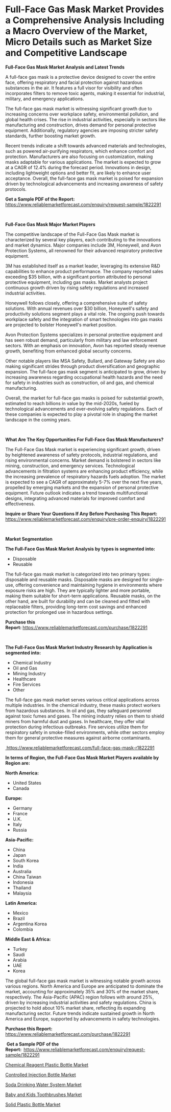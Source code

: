 <p><h1>Full-Face Gas Mask Market Provides a Comprehensive Analysis Including a Macro Overview of the Market, Micro Details such as Market Size and Competitive Landscape</h1></p><p><strong>Full-Face Gas Mask Market Analysis and Latest Trends</strong></p>
<p><p>A full-face gas mask is a protective device designed to cover the entire face, offering respiratory and facial protection against hazardous substances in the air. It features a full visor for visibility and often incorporates filters to remove toxic agents, making it essential for industrial, military, and emergency applications.</p><p>The full-face gas mask market is witnessing significant growth due to increasing concerns over workplace safety, environmental pollution, and global health crises. The rise in industrial activities, especially in sectors like manufacturing and construction, drives demand for personal protective equipment. Additionally, regulatory agencies are imposing stricter safety standards, further boosting market growth. </p><p>Recent trends indicate a shift towards advanced materials and technologies, such as powered air-purifying respirators, which enhance comfort and protection. Manufacturers are also focusing on customization, making masks adaptable for various applications. The market is expected to grow at a CAGR of 12.4% during the forecast period. Innovations in design, including lightweight options and better fit, are likely to enhance user acceptance. Overall, the full-face gas mask market is poised for expansion driven by technological advancements and increasing awareness of safety protocols.</p></p>
<p><strong>Get a Sample PDF of the Report:&nbsp;</strong> <a href="https://www.reliablemarketforecast.com/enquiry/request-sample/1822291?utm_campaign=1167&utm_medium=2&utm_source=Github&utm_content=ia&utm_term=05042025&utm_id=full-face-gas-mask">https://www.reliablemarketforecast.com/enquiry/request-sample/1822291</a></p>
<p>&nbsp;</p>
<p><strong>Full-Face Gas Mask Major Market Players</strong></p>
<p><p>The competitive landscape of the Full-Face Gas Mask market is characterized by several key players, each contributing to the innovations and market dynamics. Major companies include 3M, Honeywell, and Avon Protection Systems, all renowned for their advanced respiratory protective equipment.</p><p>3M has established itself as a market leader, leveraging its extensive R&D capabilities to enhance product performance. The company reported sales exceeding $35 billion, with a significant portion attributed to personal protective equipment, including gas masks. Market analysts project continuous growth driven by rising safety regulations and increased industrial activities.</p><p>Honeywell follows closely, offering a comprehensive suite of safety solutions. With annual revenues over $30 billion, Honeywell's safety and productivity solutions segment plays a vital role. The ongoing push towards workplace safety and the integration of smart technologies into gas masks are projected to bolster Honeywell's market position.</p><p>Avon Protection Systems specializes in personal protective equipment and has seen robust demand, particularly from military and law enforcement sectors. With an emphasis on innovation, Avon has reported steady revenue growth, benefiting from enhanced global security concerns.</p><p>Other notable players like MSA Safety, Bullard, and Gateway Safety are also making significant strides through product diversification and geographic expansion. The full-face gas mask segment is anticipated to grow, driven by increasing awareness regarding occupational health hazards and the need for safety in industries such as construction, oil and gas, and chemical manufacturing.</p><p>Overall, the market for full-face gas masks is poised for substantial growth, estimated to reach billions in value by the mid-2020s, fueled by technological advancements and ever-evolving safety regulations. Each of these companies is expected to play a pivotal role in shaping the market landscape in the coming years.</p></p>
<p>&nbsp;</p>
<p><strong>What Are The Key Opportunities For Full-Face Gas Mask Manufacturers?</strong></p>
<p><p>The Full-Face Gas Mask market is experiencing significant growth, driven by heightened awareness of safety protocols, industrial regulations, and rising environmental concerns. Market demand is bolstered in sectors like mining, construction, and emergency services. Technological advancements in filtration systems are enhancing product efficiency, while the increasing prevalence of respiratory hazards fuels adoption. The market is expected to see a CAGR of approximately 5-7% over the next five years, propelled by emerging markets and the expansion of personal protective equipment. Future outlook indicates a trend towards multifunctional designs, integrating advanced materials for improved comfort and effectiveness.</p></p>
<p><strong>Inquire or Share Your Questions If Any Before Purchasing This Report:</strong> <a href="https://www.reliablemarketforecast.com/enquiry/pre-order-enquiry/1822291?utm_campaign=1167&utm_medium=2&utm_source=Github&utm_content=ia&utm_term=05042025&utm_id=full-face-gas-mask">https://www.reliablemarketforecast.com/enquiry/pre-order-enquiry/1822291</a></p>
<p>&nbsp;</p>
<p><strong>Market Segmentation</strong></p>
<p><strong>The Full-Face Gas Mask Market Analysis by types is segmented into:</strong></p>
<p><ul><li>Disposable</li><li>Reusable</li></ul></p>
<p><p>The full-face gas mask market is categorized into two primary types: disposable and reusable masks. Disposable masks are designed for single-use, offering convenience and maintaining hygiene in environments where exposure risks are high. They are typically lighter and more portable, making them suitable for short-term applications. Reusable masks, on the other hand, are built for durability and can be cleaned and fitted with replaceable filters, providing long-term cost savings and enhanced protection for prolonged use in hazardous settings.</p></p>
<p><strong>Purchase this Report:&nbsp;</strong><a href="https://www.reliablemarketforecast.com/purchase/1822291?utm_campaign=1167&utm_medium=2&utm_source=Github&utm_content=ia&utm_term=05042025&utm_id=full-face-gas-mask">https://www.reliablemarketforecast.com/purchase/1822291</a></p>
<p>&nbsp;</p>
<p><strong>The Full-Face Gas Mask Market Industry Research by Application is segmented into:</strong></p>
<p><ul><li>Chemical Industry</li><li>Oil and Gas</li><li>Mining Industry</li><li>Healthcare</li><li>Fire Services</li><li>Other</li></ul></p>
<p><p>The full-face gas mask market serves various critical applications across multiple industries. In the chemical industry, these masks protect workers from hazardous substances. In oil and gas, they safeguard personnel against toxic fumes and gases. The mining industry relies on them to shield miners from harmful dust and gases. In healthcare, they offer vital protection during infectious outbreaks. Fire services utilize them for respiratory safety in smoke-filled environments, while other sectors employ them for general protective measures against airborne contaminants.</p></p>
<p><a href="https://www.reliablemarketforecast.com/full-face-gas-mask-r1822291?utm_campaign=1167&utm_medium=2&utm_source=Github&utm_content=ia&utm_term=05042025&utm_id=full-face-gas-mask">&nbsp;https://www.reliablemarketforecast.com/full-face-gas-mask-r1822291</a></p>
<p><strong>In terms of Region, the Full-Face Gas Mask Market Players available by Region are:</strong></p>
<p>
    <p> <strong> North America: </strong>
        <ul>
            <li>United States</li>
            <li>Canada</li>
        </ul>
        </p> 
    <p> <strong> Europe: </strong>
        <ul>
            <li>Germany</li>
            <li>France</li>
            <li>U.K.</li>
            <li>Italy</li>
            <li>Russia</li>
        </ul>
        </p> 
    <p> <strong> Asia-Pacific: </strong>
        <ul>
            <li>China</li>
            <li>Japan</li>
            <li>South Korea</li>
            <li>India</li>
            <li>Australia</li>
            <li>China Taiwan</li>
            <li>Indonesia</li>
            <li>Thailand</li>
            <li>Malaysia</li>
        </ul>
        </p> 
    <p> <strong> Latin America: </strong>
        <ul>
            <li>Mexico</li>
            <li>Brazil</li>
            <li>Argentina Korea</li>
            <li>Colombia</li>
        </ul>
        </p> 
    <p> <strong> Middle East & Africa: </strong>
        <ul>
            <li>Turkey</li>
            <li>Saudi</li>
            <li>Arabia</li>
            <li>UAE</li>
            <li>Korea</li>
        </ul>
    </p>
    </p>
<p><p>The global full-face gas mask market is witnessing notable growth across various regions. North America and Europe are anticipated to dominate the market, accounting for approximately 35% and 30% of the market share, respectively. The Asia-Pacific (APAC) region follows with around 25%, driven by increasing industrial activities and safety regulations. China is projected to hold about 10% market share, reflecting its expanding manufacturing sector. Future trends indicate sustained growth in North America and Europe, supported by advancements in safety technologies.</p></p>
<p><strong>Purchase this Report: </strong><a href="https://www.reliablemarketforecast.com/purchase/1822291?utm_campaign=1167&utm_medium=2&utm_source=Github&utm_content=ia&utm_term=05042025&utm_id=full-face-gas-mask">https://www.reliablemarketforecast.com/purchase/1822291</a></p>
<p>&nbsp;<strong>Get a Sample PDF of the Report:&nbsp;&nbsp;</strong><a href="https://www.reliablemarketforecast.com/enquiry/request-sample/1822291?utm_campaign=1167&utm_medium=2&utm_source=Github&utm_content=ia&utm_term=05042025&utm_id=full-face-gas-mask">https://www.reliablemarketforecast.com/enquiry/request-sample/1822291</a></p>
<p><strong></strong></p>
<p><p><a href="https://github.com/hiwanatalak/Market-Research-Report-List-1/blob/main/chemical-reagent-plastic-bottle-market.md?utm_campaign=1167&utm_medium=2&utm_source=Github&utm_content=ia&utm_term=05042025&utm_id=full-face-gas-mask">Chemical Reagent Plastic Bottle Market</a></p><p><a href="https://github.com/claracpegios/Market-Research-Report-List-1/blob/main/controlled-injection-bottle-market.md?utm_campaign=1167&utm_medium=2&utm_source=Github&utm_content=ia&utm_term=05042025&utm_id=full-face-gas-mask">Controlled Injection Bottle Market</a></p><p><a href="https://github.com/damjiederyd/Market-Research-Report-List-1/blob/main/soda-drinking-water-system-market.md?utm_campaign=1167&utm_medium=2&utm_source=Github&utm_content=ia&utm_term=05042025&utm_id=full-face-gas-mask">Soda Drinking Water System Market</a></p><p><a href="https://github.com/mukaithaisia/Market-Research-Report-List-1/blob/main/baby-and-kids-toothbrushes-market.md?utm_campaign=1167&utm_medium=2&utm_source=Github&utm_content=ia&utm_term=05042025&utm_id=full-face-gas-mask">Baby and Kids Toothbrushes Market</a></p><p><a href="https://github.com/failarustic/Market-Research-Report-List-1/blob/main/solid-plastic-bottle-market.md?utm_campaign=1167&utm_medium=2&utm_source=Github&utm_content=ia&utm_term=05042025&utm_id=full-face-gas-mask">Solid Plastic Bottle Market</a></p></p>